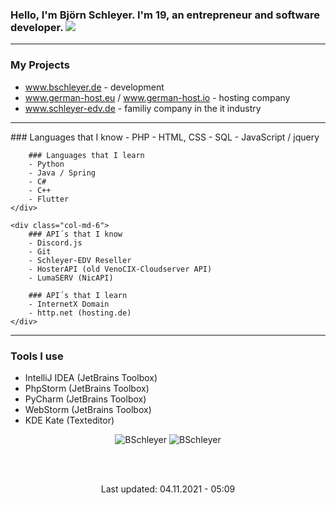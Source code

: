 ### Hello, I'm Björn Schleyer. I'm 19, an entrepreneur and software developer. ![](https://komarev.com/ghpvc/?username=BSchleyer&color=blue)
---
### My Projects ###
- www.bschleyer.de - development
- www.german-host.eu / www.german-host.io - hosting company
- www.schleyer-edv.de - familiy company in the it industry

---

<div class="col-md-12">
	<div class="col-md-6">
		### Languages that I know
		- PHP
		- HTML, CSS
		- SQL
		- JavaScript / jquery

		### Languages that I learn
		- Python
		- Java / Spring
		- C#
		- C++
		- Flutter
	</div>
	
	<div class="col-md-6">
		### API´s that I know
		- Discord.js 
		- Git
		- Schleyer-EDV Reseller
		- HosterAPI (old VenoCIX-Cloudserver API)
		- LumaSERV (NicAPI)

		### API´s that I learn
		- InternetX Domain
		- http.net (hosting.de)
	</div>
</div>

---
### Tools I use
- IntelliJ IDEA (JetBrains Toolbox)
- PhpStorm (JetBrains Toolbox)
- PyCharm (JetBrains Toolbox)
- WebStorm (JetBrains Toolbox)
- KDE Kate (Texteditor)


<p align="center">
	<img src="https://github-readme-stats.vercel.app/api?username=BSchleyer&show_icons=true&theme=dark" alt="BSchleyer" />
	<img src="https://github-readme-stats.vercel.app/api/top-langs/?username=BSchleyer&layout=compact&theme=dark" alt="BSchleyer" />
</p>

<br><br>

<p align="center">
	Last updated: 04.11.2021 - 05:09
</p>
